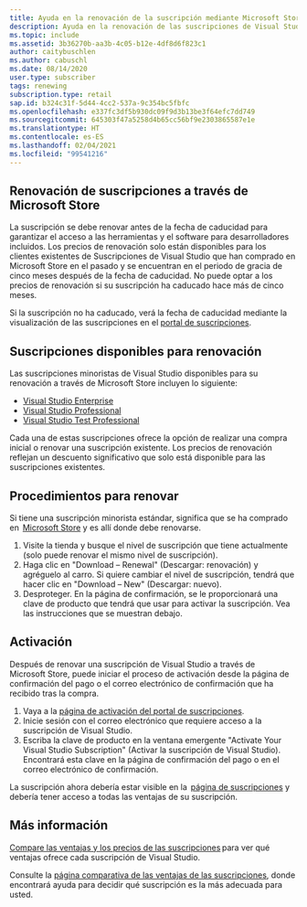 ```yaml
---
title: Ayuda en la renovación de la suscripción mediante Microsoft Store
description: Ayuda en la renovación de las suscripciones de Visual Studio compradas desde Microsoft Store.
ms.topic: include
ms.assetid: 3b36270b-aa3b-4c05-b12e-4df8d6f823c1
author: caitybuschlen
ms.author: cabuschl
ms.date: 08/14/2020
user.type: subscriber
tags: renewing
subscription.type: retail
sap.id: b324c31f-5d44-4cc2-537a-9c354bc5fbfc
ms.openlocfilehash: e337fc3df5b930dc09f9d3b13be3f64efc7dd749
ms.sourcegitcommit: 645303f47a5258d4b65cc56bf9e2303865587e1e
ms.translationtype: HT
ms.contentlocale: es-ES
ms.lasthandoff: 02/04/2021
ms.locfileid: "99541216"
---
```

## <a name="renewing-subscriptions-through-microsoft-store"></a>Renovación de suscripciones a través de Microsoft Store 

La suscripción se debe renovar antes de la fecha de caducidad para garantizar el acceso a las herramientas y el software para desarrolladores incluidos. Los precios de renovación solo están disponibles para los clientes existentes de Suscripciones de Visual Studio que han comprado en Microsoft Store en el pasado y se encuentran en el periodo de gracia de cinco meses después de la fecha de caducidad. No puede optar a los precios de renovación si su suscripción ha caducado hace más de cinco meses. 

Si la suscripción no ha caducado, verá la fecha de caducidad mediante la visualización de las suscripciones en el [portal de suscripciones](https://my.visualstudio.com/subscriptions). 

## <a name="subscriptions-available-for-renewal"></a>Suscripciones disponibles para renovación

Las suscripciones minoristas de Visual Studio disponibles para su renovación a través de Microsoft Store incluyen lo siguiente: 

* [Visual Studio Enterprise](https://www.microsoft.com/en-us/p/visual-studio-enterprise-subscription/DG7GMGF0DST4/0003?rtc=1&activetab=pivot:overviewtab) 
* [Visual Studio Professional](https://www.microsoft.com/p/visual-studio-professional-subscription/dg7gmgf0dst3?activetab=pivot%3aoverviewtab) 
* [Visual Studio Test Professional](https://www.microsoft.com/p/visual-studio-test-professional-subscription/dg7gmgf0dst6?activetab=pivot%3aoverviewtab) 

Cada una de estas suscripciones ofrece la opción de realizar una compra inicial o renovar una suscripción existente. Los precios de renovación reflejan un descuento significativo que solo está disponible para las suscripciones existentes.  

## <a name="how-to-renew"></a>Procedimientos para renovar 

Si tiene una suscripción minorista estándar, significa que se ha comprado en  [Microsoft Store](https://www.microsoft.com/store) y es allí donde debe renovarse.  

1. Visite la tienda y busque el nivel de suscripción que tiene actualmente (solo puede renovar el mismo nivel de suscripción). 
1. Haga clic en "Download – Renewal" (Descargar: renovación) y agréguelo al carro. Si quiere cambiar el nivel de suscripción, tendrá que hacer clic en "Download – New" (Descargar: nuevo).  
1. Desproteger. En la página de confirmación, se le proporcionará una clave de producto que tendrá que usar para activar la suscripción. Vea las instrucciones que se muestran debajo. 

## <a name="how-to-activate"></a>Activación  

Después de renovar una suscripción de Visual Studio a través de Microsoft Store, puede iniciar el proceso de activación desde la página de confirmación del pago o el correo electrónico de confirmación que ha recibido tras la compra. 

1. Vaya a la [página de activación del portal de suscripciones](https://my.visualstudio.com/subscriptions/activate). 
1. Inicie sesión con el correo electrónico que requiere acceso a la suscripción de Visual Studio. 
1. Escriba la clave de producto en la ventana emergente "Activate Your Visual Studio Subscription" (Activar la suscripción de Visual Studio). Encontrará esta clave en la página de confirmación del pago o en el correo electrónico de confirmación. 

La suscripción ahora debería estar visible en la  [página de suscripciones](https://my.visualstudio.com/subscriptions) y debería tener acceso a todas las ventajas de su suscripción. 

## <a name="more-information"></a>Más información 

[Compare las ventajas y los precios de las suscripciones](https://visualstudio.microsoft.com/vs/pricing/) para ver qué ventajas ofrece cada suscripción de Visual Studio. 

Consulte la [página comparativa de las ventajas de las suscripciones](https://visualstudio.microsoft.com/vs/benefits/), donde encontrará ayuda para decidir qué suscripción es la más adecuada para usted.